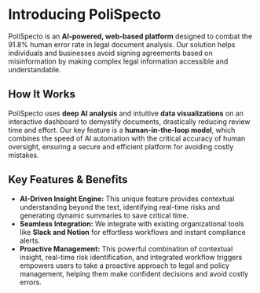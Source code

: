 # Introducing PoliSpecto

PoliSpecto is an **AI-powered, web-based platform** designed to combat the 91.8% human error rate in legal document analysis. Our solution helps individuals and businesses avoid signing agreements based on misinformation by making complex legal information accessible and understandable.

## How It Works

PoliSpecto uses **deep AI analysis** and intuitive **data visualizations** on an interactive dashboard to demystify documents, drastically reducing review time and effort. Our key feature is a **human-in-the-loop model**, which combines the speed of AI automation with the critical accuracy of human oversight, ensuring a secure and efficient platform for avoiding costly mistakes.

## Key Features & Benefits

* **AI-Driven Insight Engine:** This unique feature provides contextual understanding beyond the text, identifying real-time risks and generating dynamic summaries to save critical time.
* **Seamless Integration:** We integrate with existing organizational tools like **Slack and Notion** for effortless workflows and instant compliance alerts.
* **Proactive Management:** This powerful combination of contextual insight, real-time risk identification, and integrated workflow triggers empowers users to take a proactive approach to legal and policy management, helping them make confident decisions and avoid costly errors.
